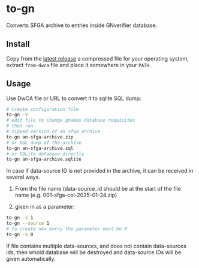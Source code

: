 # to-gn

Converts SFGA archive to entries inside GNverifier database.

## Install

Copy from the [latest release] a compressed file for your operating system,
extract `from-dwca` file and place it somewhere in your `PATH`.

## Usage

Use DwCA file or URL to convert it to sqlite SQL dump:

```bash
# create configuration file
to-gn -V
# edit file to change gnames database requisites
# then run
# zipped version of an sfga archive
to-gn an-sfga-archive.zip
# or SQL dump of the archive
to-gn an-sfga-archive.sql
# or SQLite database directly
to-gn an-sfga-archive.sqlite
```

In case if data-source ID is not provided in the archive, it can be received
in several ways.

1. From the file name (data-source_id should be at the start of the
file name (e.g. 001-sfga-col-2025-01-24.zip)

2. given in as a parameter:

```bash
to-gn -s 1 
to-gn --source 1
# to create new entry the parameter must be 0
to-gn -s 0
```

If file contains multiple data-sources, and does not contain data-sources ids,
then whold database will be destroyed and data-source IDs will be given
automatically.

[latest release]: https://github.com/sfborg/to-gn/releases/latest
